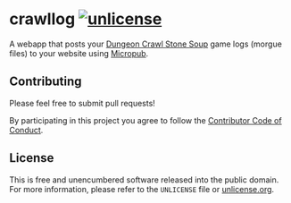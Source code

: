 # crawllog [![unlicense](https://img.shields.io/badge/un-license-green.svg?style=flat)](http://unlicense.org)

A webapp that posts your [Dungeon Crawl Stone Soup](http://crawl.develz.org/) game logs (morgue files) to your website using [Micropub](http://micropub.net/).

## Contributing

Please feel free to submit pull requests!

By participating in this project you agree to follow the [Contributor Code of Conduct](http://contributor-covenant.org/version/1/4/).

## License

This is free and unencumbered software released into the public domain.  
For more information, please refer to the `UNLICENSE` file or [unlicense.org](http://unlicense.org).

